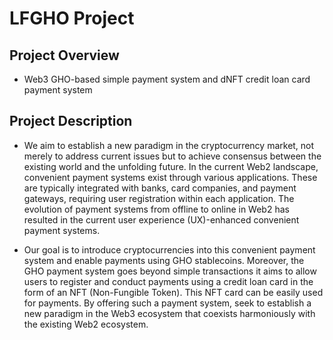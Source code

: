# LFGHO Project

## Project Overview
- Web3 GHO-based simple payment system and dNFT credit loan card payment system

## Project Description
- We aim to establish a new paradigm in the cryptocurrency market, not merely to address current issues but to achieve consensus between the existing world and the unfolding future.
In the current Web2 landscape, convenient payment systems exist through various applications. These are typically integrated with banks, card companies, and payment gateways, requiring user registration within each application. The evolution of payment systems from offline to online in Web2 has resulted in the current user experience (UX)-enhanced convenient payment systems.

- Our goal is to introduce cryptocurrencies into this convenient payment system and enable payments using GHO stablecoins. Moreover, the GHO payment system goes beyond simple transactions it aims to allow users to register and conduct payments using a credit loan card in the form of an NFT (Non-Fungible Token). This NFT card can be easily used for payments. By offering such a payment system, seek to establish a new paradigm in the Web3 ecosystem that coexists harmoniously with the existing Web2 ecosystem.

